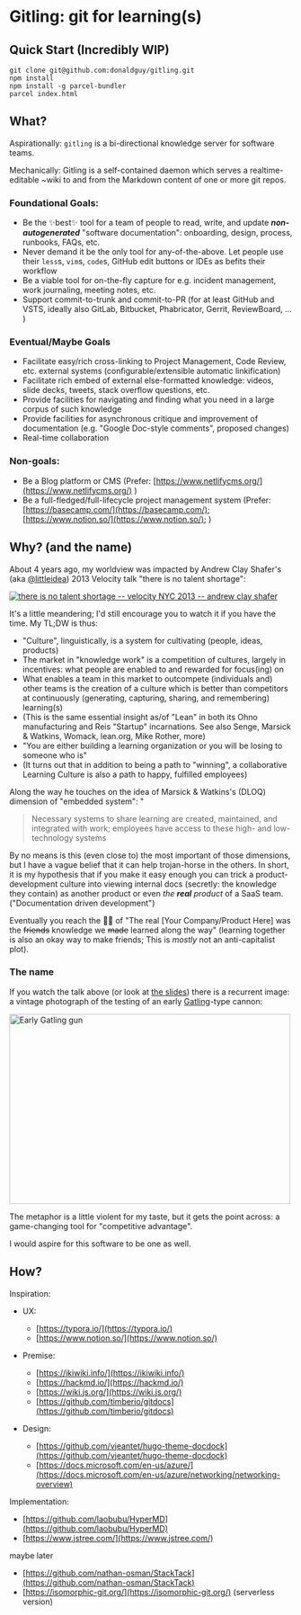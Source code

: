 # Gitling: **git** for **l**earn**ing**(s)

## Quick Start (Incredibly WIP)

```shell
git clone git@github.com:donaldguy/gitling.git
npm install
npm install -g parcel-bundler
parcel index.html
```

## What?

Aspirationally: `gitling` is a bi-directional knowledge server for software teams. 

Mechanically: Gitling is a self-contained daemon which serves a realtime-editable ~wiki to and from the Markdown content of one or more git repos.

### Foundational Goals:

- Be the ✨best✨ tool for a team of people to read, write, and update ***non-autogenerated*** "software documentation": onboarding, design, process, runbooks, FAQs, etc.
- Never demand it be the only tool for any-of-the-above. Let people use their `less`s, `vim`s, `code`s, GitHub edit buttons or IDEs as befits their workflow
- Be a viable tool for on-the-fly capture for e.g. incident management, work journaling, meeting notes, etc.
- Support commit-to-trunk and commit-to-PR (for at least GitHub and VSTS, ideally also GitLab, Bitbucket, Phabricator, Gerrit, ReviewBoard, ... )

### Eventual/Maybe Goals

- Facilitate easy/rich cross-linking to Project Management, Code Review, etc. external systems (configurable/extensible automatic linkification)
- Facilitate rich embed of external else-formatted knowledge: videos, slide decks, tweets, stack overflow questions, etc.
- Provide facilities for navigating and finding what you need in a large corpus of such knowledge
- Provide facilities for asynchronous critique and improvement of documentation (e.g. "Google Doc-style comments", proposed changes)
- Real-time collaboration

### Non-goals:

- Be a Blog platform or CMS (Prefer: [https://www.netlifycms.org/](https://www.netlifycms.org/) )
- Be a full-fledged/full-lifecycle project management system (Prefer: [https://basecamp.com/](https://basecamp.com/); [https://www.notion.so/](https://www.notion.so/);  )

## Why? (and the name)

About 4 years ago, my worldview was impacted by Andrew Clay Shafer's (aka [@littleidea](https://twitter.com/littleidea)) 2013 Velocity talk "there is no talent shortage":

[![there is no talent shortage -- velocity NYC 2013 -- andrew clay shafer](https://img.youtube.com/vi/P_sWGl7MzhU/0.jpg)](https://www.youtube.com/watch?v=P_sWGl7MzhU)

It's a little meandering; I'd still encourage you to watch it if you have the time. My TL;DW is thus:

- "Culture", linguistically, is a system for cultivating (people, ideas, products)
- The market in "knowledge work" is a competition of cultures, largely in incentives: what people are enabled to and rewarded for focus(ing) on
- What enables a team in this market to outcompete (individuals and) other teams is the creation of a culture which is better than competitors at continuously (generating, capturing, sharing, and remembering) learning(s)
- (This is the same essential insight as/of "Lean" in both its Ohno manufacturing and Reis "Startup" incarnations. See also Senge, Marsick & Watkins, Womack, lean.org, Mike Rother, more)
- "You are either building a learning organization or you will be losing to someone who is"
- (It turns out that in addition to being a path to "winning", a collaborative Learning Culture is also a path to happy, fulfilled employees)

Along the way he touches on the idea of Marsick & Watkins's (DLOQ) dimension of "embedded system": "

> Necessary systems to share learning are created, maintained,
and integrated with work; employees have access to these
high- and low-technology systems

By no means is this (even close to) the most important of those dimensions, but I have a vague belief that it can help trojan-horse in the others. In short, it is my hypothesis that if you make it easy enough you can trick a product-development culture into viewing internal docs (secretly: the knowledge they contain) as another product or even *the* ***real*** *product* of a SaaS team. ("Documentation driven development")

Eventually you reach the 🌈🦄 of "The real [Your Company/Product Here] was the ~~friends~~ knowledge we  ~~made~~ learned along the way" (learning together is  also an okay way to make friends; This is *mostly* not an anti-capitalist plot). 

### The name

If you watch the talk above (or look at [the slides](https://www.slideshare.net/littleidea/there-is-no-talent-shortage-velocity-2013)) there is a recurrent image: a vintage photograph of the testing of an early [Gatling](https://en.wikipedia.org/wiki/Gatling_gun)-type cannon:

<a data-flickr-embed="true" data-header="true"  href="https://www.flickr.com/photos/13035641@N00/270353459" title="Early Gatling gun"><img src="https://farm1.staticflickr.com/118/270353459_a87b601981.jpg" width="500" height="338" alt="Early Gatling gun"></a>

The metaphor is a little violent for my taste, but it gets the point across: a game-changing tool for "competitive advantage". 

I would aspire for this software to be one as well.

## How?

Inspiration:

- UX:
    + [https://typora.io/](https://typora.io/)
    + [https://www.notion.so/](https://www.notion.so/)

- Premise:

    + [https://ikiwiki.info/](https://ikiwiki.info/)
    + [https://hackmd.io/](https://hackmd.io/)
    + [https://wiki.js.org/](https://wiki.js.org/)
    + [https://github.com/timberio/gitdocs](https://github.com/timberio/gitdocs)

- Design:

    + [https://github.com/vjeantet/hugo-theme-docdock](https://github.com/vjeantet/hugo-theme-docdock)
    + [https://docs.microsoft.com/en-us/azure/](https://docs.microsoft.com/en-us/azure/networking/networking-overview)

Implementation:

- [https://github.com/laobubu/HyperMD](https://github.com/laobubu/HyperMD)
- [https://www.jstree.com/](https://www.jstree.com/)

maybe later
- [https://github.com/nathan-osman/StackTack](https://github.com/nathan-osman/StackTack)
- [https://isomorphic-git.org/](https://isomorphic-git.org/) (serverless version)
